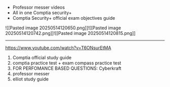 
- Professor messer videos
-  All in one Comptia security+
- Comptia Security+ official  exam objectives guide

![[Pasted image 20250514120650.png]]![[Pasted image 20250514120742.png]]![[Pasted image 20250514120815.png]]  



---

https://www.youtube.com/watch?v=T6ONsurEtMA

1) Comptia official study guide
2) comptia practice test + exam compass practice test
3) FOR PERFOMANCE BASED QUESTIONS:  Cyberkraft
4) professor messer
5) elliot study guide